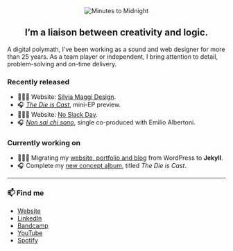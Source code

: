 <div align="center">
  <img src="https://minutestomidnight.co.uk/wp-content/uploads/2020/07/afedb-icons_production_2.gif" alt="Minutes to Midnight" />
</div>

<h2 align="center">I’m a liaison between creativity and logic.</h2>

A digital polymath, I’ve been working as a sound and web designer for more than 25 years. As a team player or independent, I bring attention to detail, problem-solving and on-time delivery.

### Recently released

- 👨🏻‍💻 Website: [Silvia Maggi Design](https://silviamaggidesign.com).
- 🎧 [*The Die is Cast*](https://music.minutestomidnight.co.uk/album/the-die-is-cast-ep-preview), mini-EP preview.
- 👨🏻‍💻 Website: [No Slack Day](https://noslackday.org).
- 🎧 [*Non sai chi sono*](https://music.minutestomidnight.co.uk/track/non-sai-chi-sono-remix), single co-produced with Emilio Albertoni.

### Currently working on

- 👨🏻‍💻 Migrating my [website, portfolio and blog](https://minutestomidnight.co.uk) from WordPress to **Jekyll**.
- 🎧 Complete my [new concept album](https://music.minutestomidnight.co.uk), titled *The Die is Cast*.

---

### 📫 Find me

- [Website](https://minutestomidnight.co.uk)
- [LinkedIn](https://uk.linkedin.com/in/minutes2mid/)
- [Bandcamp](https://minutestomidnight.bandcamp.com/)
- [YouTube](https://www.youtube.com/channel/UCXO3ZbalCLwCZwHk_UkDBHg/)
- [Spotify](https://open.spotify.com/artist/250igOmtd9HCpGyXDWUcl9?si=d9t8bLC2QfG8iT1R3y9CAw)

